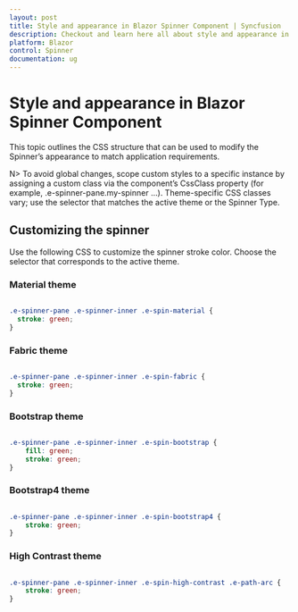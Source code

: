 ```yaml
---
layout: post
title: Style and appearance in Blazor Spinner Component | Syncfusion
description: Checkout and learn here all about style and appearance in Syncfusion Blazor Spinner component and more.
platform: Blazor
control: Spinner
documentation: ug
---
```


# Style and appearance in Blazor Spinner Component

This topic outlines the CSS structure that can be used to modify the Spinner’s appearance to match application requirements.

N> To avoid global changes, scope custom styles to a specific instance by assigning a custom class via the component’s CssClass property (for example, .e-spinner-pane.my-spinner …). Theme-specific CSS classes vary; use the selector that matches the active theme or the Spinner Type.

## Customizing the spinner

Use the following CSS to customize the spinner stroke color. Choose the selector that corresponds to the active theme.

### Material theme

```css

.e-spinner-pane .e-spinner-inner .e-spin-material {
  stroke: green;
}

```

### Fabric theme

```css

.e-spinner-pane .e-spinner-inner .e-spin-fabric {
  stroke: green;
}

```

### Bootstrap theme

```css

.e-spinner-pane .e-spinner-inner .e-spin-bootstrap {
    fill: green;
    stroke: green;
}

```

### Bootstrap4 theme

```css

.e-spinner-pane .e-spinner-inner .e-spin-bootstrap4 {
    stroke: green;
}

```

### High Contrast theme

```css

.e-spinner-pane .e-spinner-inner .e-spin-high-contrast .e-path-arc {
    stroke: green;
}

```